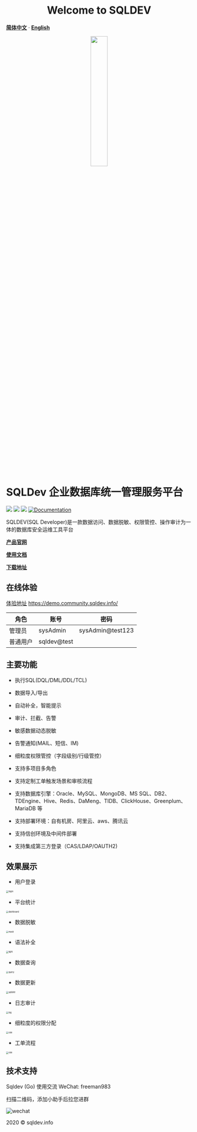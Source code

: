 <h1 align="center">Welcome to SQLDEV </h1>

[**简体中文**](README.md) · [**English**](./README_EN.md)

<p align="center">
        <img  src="img/logo.png" width="30%">
</p>


# SQLDev 企业数据库统一管理服务平台

<p>
  <img src="https://img.shields.io/badge/build-release-brightgreen.svg" />
  <img src="https://img.shields.io/badge/version-v2.1.0-brightgreen.svg" />
  <img src="https://img.shields.io/badge/go report-A+-brightgreen.svg" />
  <a href="https://chaitin.github.io/xray/#/">
    <img alt="Documentation" src="https://img.shields.io/badge/documentation-yes-brightgreen.svg" target="_blank" />
  </a>
</p>
SQLDEV(SQL Developer)是一款数据访问、数据脱敏、权限管控、操作审计为一体的数据库安全运维工具平台



**[产品官网](https://sqldev.info/)**

**[使用文档](https://shuaninfo.github.io/sqldevdoc/)**

**[下载地址](https://github.com/shuaninfo/sqldev/releases)**

## 在线体验

[体验地址](https://demo.community.sqldev.info/) https://demo.community.sqldev.info/

| 角色 | 账号 | 密码 |
| --- | --- | --- |
|  管理员 | sysAdmin | sysAdmin@test123 |
| 普通用户 | sqldev@test |


## 主要功能

- 执行SQL(DQL/DML/DDL/TCL)

- 数据导入/导出

- 自动补全，智能提示

- 审计、拦截、告警

- 敏感数据动态脱敏

- 告警通知(MAIL、短信、IM)

- 细粒度权限管控（字段级别/行级管控）

- 支持多项目多角色

- 支持定制工单触发场景和审核流程

- 支持数据库引擎：Oracle、MySQL、MongoDB、MS SQL、DB2、TDEngine、Hive、Redis、DaMeng、TIDB、ClickHouse、Greenplum、MariaDB 等

- 支持部署环境：自有机房、阿里云、aws、腾讯云

- 支持信创环境及中间件部署

- 支持集成第三方登录（CAS/LDAP/OAUTH2)
      



## 效果展示

- 用户登录

<img src="img/login.png" alt="login" style="zoom:40%;" />




- 平台统计

<img src="img/dashboard.png" alt="dashboard" style="zoom:40%;" />




- 数据脱敏

<img src="img/mask.png" alt="mask" style="zoom:40%;" />




- 语法补全

<img src="img/light.png" alt="light" style="zoom:40%;" />




- 数据查询

<img src="img/query.png" alt="query" style="zoom:40%;" />



- 数据更新

<img src="img/update.png" alt="update" style="zoom:40%;" />



- 日志审计

<img src="img/log.png" alt="log" style="zoom:40%;" />



- 细粒度的权限分配

<img src="img/role.png" alt="role" style="zoom:40%;" />


- 工单流程

<img src="img/work.png" alt="role" style="zoom:40%;" />








## 技术支持
   Sqldev (Go) 使用交流     WeChat: freeman983

扫描二维码，添加小助手后拉您进群

![wechat](./img/WechatIMG565.png)


2020 © sqldev.info



